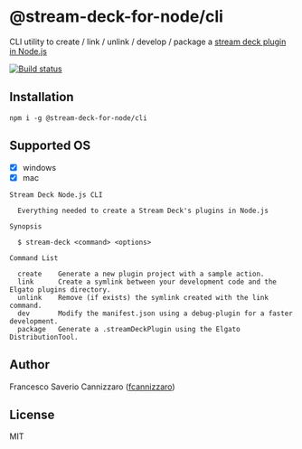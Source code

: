 # @stream-deck-for-node/cli

CLI utility to create / link / unlink / develop / package
a [stream deck plugin in Node.js](https://stream-deck-for-node.netlify.app/#/cli)

[![Build status](https://ci.appveyor.com/api/projects/status/im247e4qbk754pdj/branch/main?svg=true)](https://ci.appveyor.com/project/fcannizzaro/cli/branch/main)

## Installation

```shell
npm i -g @stream-deck-for-node/cli
```

## Supported OS

- [x] windows
- [x] mac

```shell
Stream Deck Node.js CLI

  Everything needed to create a Stream Deck's plugins in Node.js

Synopsis

  $ stream-deck <command> <options>

Command List

  create    Generate a new plugin project with a sample action.
  link      Create a symlink between your development code and the Elgato plugins directory.
  unlink    Remove (if exists) the symlink created with the link command.
  dev       Modify the manifest.json using a debug-plugin for a faster development.
  package   Generate a .streamDeckPlugin using the Elgato DistributionTool.
```

## Author

Francesco Saverio Cannizzaro ([fcannizzaro](https://github.com/fcannizzaro))

## License

MIT
